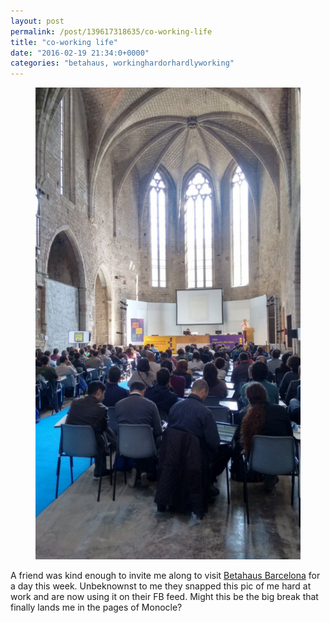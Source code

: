```yaml
---
layout: post
permalink: /post/139617318635/co-working-life
title: "co-working life"
date: "2016-02-19 21:34:0+0000"
categories: "betahaus, workinghardorhardlyworking"
---
```

<center><figure data-orig-width="720" data-orig-height="960" class="tmblr-full"><center><img data-orig-width="720" data-orig-height="960" src="/img/blog/540.jpg"/></center></figure></center><p/>
A friend was kind enough to invite me along to visit <a href="http://www.betahaus.es/">Betahaus Barcelona</a> for a day this week. Unbeknownst to me they snapped this pic of me hard at work and are now using it on their FB feed. Might this be the big break that finally lands me in the pages of Monocle?
